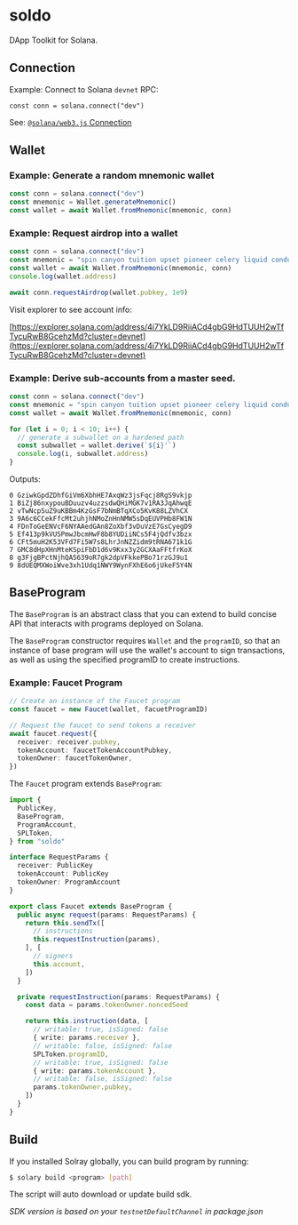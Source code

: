 # soldo

DApp Toolkit for Solana.

## Connection

Example: Connect to Solana `devnet` RPC:

```
const conn = solana.connect("dev")
```

See: [`@solana/web3.js` Connection](https://solana-labs.github.io/solana-web3.js/class/src/connection.js~Connection.html)

## Wallet

### Example: Generate a random mnemonic wallet

```js
const conn = solana.connect("dev")
const mnemonic = Wallet.generateMnemonic()
const wallet = await Wallet.fromMnemonic(mnemonic, conn)
```

### Example: Request airdrop into a wallet

```js
const conn = solana.connect("dev")
const mnemonic = "spin canyon tuition upset pioneer celery liquid conduct boy bargain dust seed"
const wallet = await Wallet.fromMnemonic(mnemonic, conn)
console.log(wallet.address)

await conn.requestAirdrop(wallet.pubkey, 1e9)
```

Visit explorer to see account info:

[https://explorer.solana.com/address/4i7YkLD9RiiACd4gbG9HdTUUH2wTfTycuRwB8GcehzMd?cluster=devnet](https://explorer.solana.com/address/4i7YkLD9RiiACd4gbG9HdTUUH2wTfTycuRwB8GcehzMd?cluster=devnet)

### Example: Derive sub-accounts from a master seed.

```js
const conn = solana.connect("dev")
const mnemonic = "spin canyon tuition upset pioneer celery liquid conduct boy bargain dust seed"
const wallet = await Wallet.fromMnemonic(mnemonic, conn)

for (let i = 0; i < 10; i++) {
  // generate a subwallet on a hardened path
  const subwallet = wallet.derive(`${i}'`)
  console.log(i, subwallet.address)
}
```

Outputs:

```
0 GziwkGpdZDhfGiVm6XbhHE7AxqWz3jsFqcj8RgS9vkjp
1 BiZj86nxypouBDuuzv4uzzsdwQHiMGK7v1RA3JqAhwqE
2 vTwNcpSuZ9uKBBm4KzGsF7bNmBTqXCo5KvK88LZVhCX
3 9A6c6CCekFfcMt2uhjhNMoZnHnNMW5sDqEUVPHb8FW1N
4 FDnToGeENVcF6NYAAedGAn8ZoXbf3vDuVzE7GsCyegD9
5 Ef413p9kVUSPmwJbcmHwF8b8YUDiiNCs5F4jQdfv3bzx
6 CFt5muH2K53VFd7Fi5W7s8LhrJnNZZidm9tRNA671k1G
7 GMC8dHpXHnMteKSpiFbD1d6v9Kxx3y2GCXAaFFtfrKoX
8 g3FjgBPctNjhQA5639oR7gk2dpVFkkePBo71rzGJ9u1
9 8dUEQMXWoiWve3xh1Udq1NWY9WynFXhE6o6jUkeF5Y4N
```

## BaseProgram

The `BaseProgram` is an abstract class that you can extend to build concise API that interacts with programs deployed on Solana.

The `BaseProgram` constructor requires `Wallet` and the `programID`, so that an instance of base program will use the wallet's account to sign transactions, as well as using the specified programID to create instructions.

### Example: Faucet Program

```ts
// Create an instance of the Faucet program
const faucet = new Faucet(wallet, facuetProgramID)

// Request the faucet to send tokens a receiver
await faucet.request({
  receiver: receiver.pubkey,
  tokenAccount: faucetTokenAccountPubkey,
  tokenOwner: faucetTokenOwner,
})
```

The `Faucet` program extends `BaseProgram`:

```ts
import {
  PublicKey,
  BaseProgram,
  ProgramAccount,
  SPLToken,
} from "soldo"

interface RequestParams {
  receiver: PublicKey
  tokenAccount: PublicKey
  tokenOwner: ProgramAccount
}

export class Faucet extends BaseProgram {
  public async request(params: RequestParams) {
    return this.sendTx([
      // instructions
      this.requestInstruction(params),
    ], [
      // signers
      this.account,
    ])
  }

  private requestInstruction(params: RequestParams) {
    const data = params.tokenOwner.noncedSeed

    return this.instruction(data, [
      // writable: true, isSigned: false
      { write: params.receiver },
      // writable: false, isSigned: false
      SPLToken.programID,
      // writable: true, isSigned: false
      { write: params.tokenAccount },
      // writable: false, isSigned: false
      params.tokenOwner.pubkey,
    ])
  }
}
```

## Build

If you installed Solray globally, you can build program by running:

```bash
$ solary build <program> [path]
```

The script will auto download or update build sdk. 

*SDK version is based on your `testnetDefaultChannel` in  package.json*